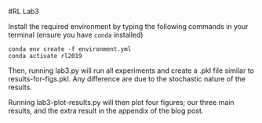 #RL Lab3

Install the required environment by typing the following commands in your terminal (ensure you have `conda` installed)

```
conda env create -f environment.yml
conda activate rl2019
```
Then, running lab3.py will run all experiments and create a .pkl file similar to results-for-figs.pkl. Any difference are due to the stochastic nature of the results.

Running lab3-plot-results.py will then plot four figures; our three main results, and the extra result in the appendix of the blog post.
